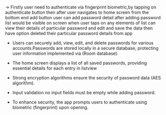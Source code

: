-> Firstly user need to authenticate via fingerprint biometric,by tapping on authenticate button then after user navigates to home screen from the bottom end add button user can add password detail after adding password list would be visible on screen when user taps on any elements of list can view their details of particular password and edit and save the data then have option deleted their particular password details from app

- Users can securely add, view, edit, and delete passwords for various accounts.Passwords are stored locally in a secure database, protecting user information implemented via (Room database).

- The home screen displays a list of all saved passwords, providing essential details for each entry in listview

- Strong encryption algorithms ensure the security of password data (AES algorithm).

- Input validation no input fields must be empty while adding password.

- To enhance security, the app prompts users to authenticate using biometric (fingerprint) upon opening.


